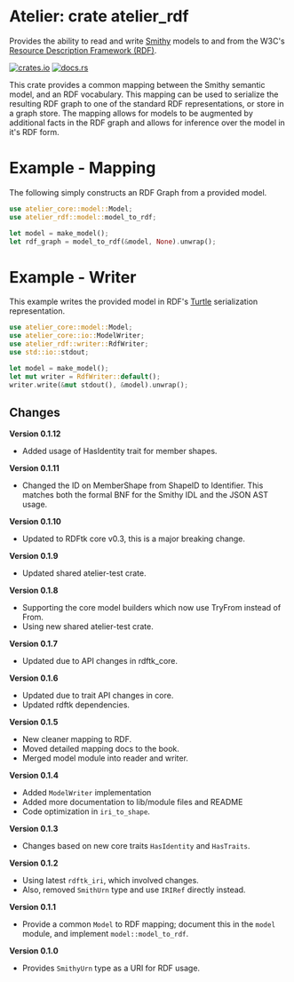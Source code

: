 # Atelier: crate atelier_rdf

Provides the ability to read and write [Smithy](https://github.com/awslabs/smithy) models to and from the W3C's 
[Resource Description Framework (RDF)](https://www.w3.org/RDF/).

[![crates.io](https://img.shields.io/crates/v/atelier_rdf.svg)](https://crates.io/crates/atelier_rdf)
[![docs.rs](https://docs.rs/atelier_rdf/badge.svg)](https://docs.rs/atelier_rdf)

This crate provides a common mapping between the Smithy semantic model, and an RDF vocabulary. This mapping can be used to 
serialize the resulting RDF graph to one of the standard RDF representations, or store in a graph store. The mapping
allows for models to be augmented by additional facts in the RDF graph and allows for inference over the model in it's
RDF form.

# Example - Mapping

The following simply constructs an RDF Graph from a provided model.

```rust
use atelier_core::model::Model;
use atelier_rdf::model::model_to_rdf;

let model = make_model();
let rdf_graph = model_to_rdf(&model, None).unwrap();
```

# Example - Writer

This example writes the provided model in RDF's [Turtle](https://www.w3.org/TR/turtle/) serialization representation.

```rust
use atelier_core::model::Model;
use atelier_core::io::ModelWriter;
use atelier_rdf::writer::RdfWriter;
use std::io::stdout;

let model = make_model();
let mut writer = RdfWriter::default();
writer.write(&mut stdout(), &model).unwrap();
```

## Changes

**Version 0.1.12**

* Added usage of HasIdentity trait for member shapes.

**Version 0.1.11**

* Changed the ID on MemberShape from ShapeID to Identifier. This matches both the formal BNF for the Smithy IDL and the
  JSON AST usage.

**Version 0.1.10**

* Updated to RDFtk core v0.3, this is a major breaking change.

**Version 0.1.9**

* Updated shared atelier-test crate.

**Version 0.1.8**

* Supporting the core model builders which now use TryFrom instead of From.
* Using new shared atelier-test crate.

**Version 0.1.7**

* Updated due to API changes in rdftk_core.

**Version 0.1.6**

* Updated due to trait API changes in core.
* Updated rdftk dependencies.

**Version 0.1.5**

* New cleaner mapping to RDF.
* Moved detailed mapping docs to the book.
* Merged model module into reader and writer.

**Version 0.1.4**

* Added `ModelWriter` implementation
* Added more documentation to lib/module files and README
* Code optimization in `iri_to_shape`.

**Version 0.1.3**

* Changes based on new core traits `HasIdentity` and `HasTraits`.

**Version 0.1.2**

* Using latest `rdftk_iri`, which involved changes. 
* Also, removed `SmithUrn` type and use `IRIRef` directly instead.

**Version 0.1.1**

* Provide a common `Model` to RDF mapping; document this in the `model` module, and implement `model::model_to_rdf`.

**Version 0.1.0**

* Provides `SmithyUrn` type as a URI for RDF usage.
